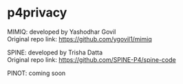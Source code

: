 # p4privacy

MIMIQ: developed by Yashodhar Govil  
Original repo link: https://github.com/ygovil1/mimiq

SPINE: developed by Trisha Datta  
Original repo link: https://github.com/SPINE-P4/spine-code

PINOT: coming soon
